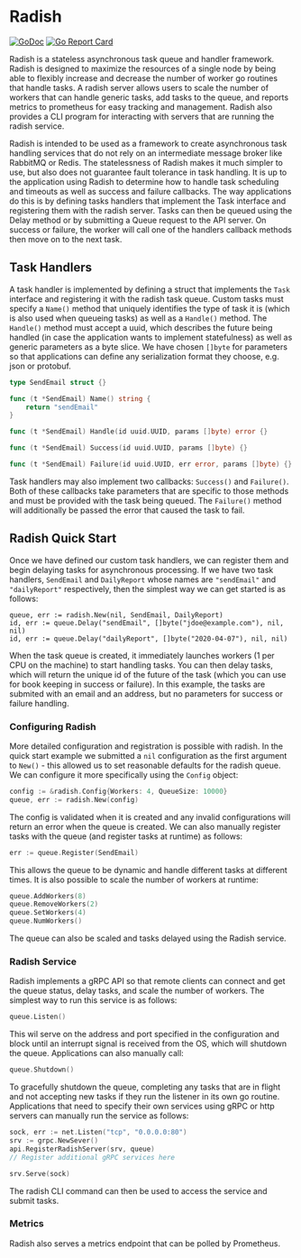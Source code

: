 # Radish

[![GoDoc](https://godoc.org/github.com/kansaslabs/radish?status.svg)](https://godoc.org/github.com/kansaslabs/radish)
[![Go Report Card](https://goreportcard.com/badge/github.com/kansaslabs/radish)](https://goreportcard.com/report/github.com/kansaslabs/radish)

Radish is a stateless asynchronous task queue and handler framework. Radish is designed to maximize the resources of a single node by being able to flexibly increase and decrease the number of worker go routines that handle tasks. A radish server allows users to scale the number of workers that can handle generic tasks, add tasks to the queue, and reports metrics to prometheus for easy tracking and management. Radish also provides a CLI program for interacting with servers that are running the radish service.

Radish is intended to be used as a framework to create asynchronous task handling services that do not rely on an intermediate message broker like RabbitMQ or Redis. The statelessness of Radish makes it much simpler to use, but also does not guarantee fault tolerance in task handling. It is up to the application using Radish to determine how to handle task scheduling and timeouts as well as success and failure callbacks. The way applications do this is by defining tasks handlers that implement the Task interface and registering them with the radish server. Tasks can then be queued using the Delay method or by submitting a Queue request to the API server. On success or failure, the worker will call one of the handlers callback methods then move on to the next task.

## Task Handlers

A task handler is implemented by defining a struct that implements the `Task` interface and registering it with the radish task queue. Custom tasks must specify a `Name()` method that uniquely identifies the type of task it is (which is also used when queueing tasks) as well as a `Handle()` method. The `Handle()` method must accept a uuid, which describes the future being handled (in case the application wants to implement statefulness) as well as generic parameters as a byte slice. We have chosen `[]byte` for parameters so that applications can define any serialization format they choose, e.g. json or protobuf.

```go
type SendEmail struct {}

func (t *SendEmail) Name() string {
    return "sendEmail"
}

func (t *SendEmail) Handle(id uuid.UUID, params []byte) error {}

func (t *SendEmail) Success(id uuid.UUID, params []byte) {}

func (t *SendEmail) Failure(id uuid.UUID, err error, params []byte) {}
```

Task handlers may also implement two callbacks: `Success()` and `Failure()`. Both of these callbacks take parameters that are specific to those methods and must be provided with the task being queued. The `Failure()` method will additionally be passed the error that caused the task to fail.

## Radish Quick Start

Once we have defined our custom task handlers, we can register them and begin delaying
tasks for asynchronous processing. If we have two task handlers, `SendEmail` and
`DailyReport` whose names are `"sendEmail"` and `"dailyReport"` respectively, then the
simplest way we can get started is as follows:

	queue, err := radish.New(nil, SendEmail, DailyReport)
	id, err := queue.Delay("sendEmail", []byte("jdoe@example.com"), nil, nil)
	id, err := queue.Delay("dailyReport", []byte("2020-04-07"), nil, nil)

When the task queue is created, it immediately launches workers (1 per CPU on the
machine) to start handling tasks. You can then delay tasks, which will return the unique
id of the future of the task (which you can use for book keeping in success or failure).
In this example, the tasks are submited with an email and an address, but no parameters
for success or failure handling.

### Configuring Radish

More detailed configuration and registration is possible with radish. In the quick start example we submitted a `nil` configuration as the first argument to `New()` - this allowed us to set reasonable defaults for the radish queue. We can configure it more specifically using the `Config` object:

```go
config := &radish.Config{Workers: 4, QueueSize: 10000}
queue, err := radish.New(config)
```

The config is validated when it is created and any invalid configurations will return an
error when the queue is created. We can also manually register tasks with the queue (and
register tasks at runtime) as follows:

```go
err := queue.Register(SendEmail)
```

This allows the queue to be dynamic and handle different tasks at different times. It
is also possible to scale the number of workers at runtime:

```go
queue.AddWorkers(8)
queue.RemoveWorkers(2)
queue.SetWorkers(4)
queue.NumWorkers()
```

The queue can also be scaled and tasks delayed using the Radish service.

### Radish Service

Radish implements a gRPC API so that remote clients can connect and get the queue
status, delay tasks, and scale the number of workers. The simplest way to run this
service is as follows:

```go
queue.Listen()
```

This wil serve on the address and port specified in the configuration and block until
an interrupt signal is received from the OS, which will shutdown the queue. Applications
can also manually call:

```go
queue.Shutdown()
```

To gracefully shutdown the queue, completing any tasks that are in flight and not
accepting new tasks if they run the listener in its own go routine. Applications that
need to specify their own services using gRPC or http servers can manually run the
service as follows:

```go
sock, err := net.Listen("tcp", "0.0.0.0:80")
srv := grpc.NewSever()
api.RegisterRadishServer(srv, queue)
// Register additional gRPC services here

srv.Serve(sock)
```

The radish CLI command can then be used to access the service and submit tasks.

### Metrics

Radish also serves a metrics endpoint that can be polled by Prometheus.
